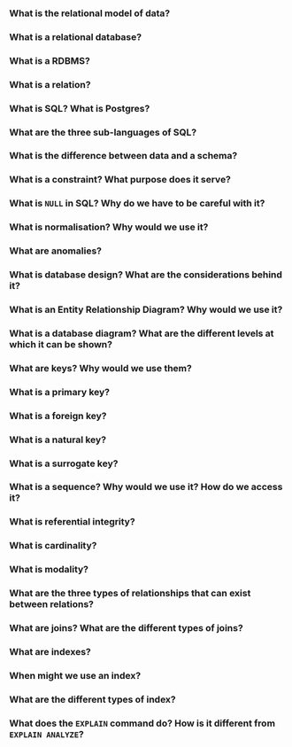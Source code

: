 ### What is the relational model of data?

### What is a relational database?

### What is a RDBMS?

### What is a relation?

### What is SQL? What is Postgres?

### What are the three sub-languages of SQL?

### What is the difference between data and a schema?

### What is a constraint? What purpose does it serve?

### What is `NULL` in SQL? Why do we have to be careful with it?

### What is normalisation? Why would we use it?

### What are anomalies?

### What is database design? What are the considerations behind it?

### What is an Entity Relationship Diagram? Why would we use it?

### What is a database diagram? What are the different levels at which it can be shown?

### What are keys? Why would we use them?

### What is a primary key?

### What is a foreign key?

### What is a natural key?

### What is a surrogate key?

### What is a sequence? Why would we use it? How do we access it?

### What is referential integrity?

### What is cardinality?

### What is modality?

### What are the three types of relationships that can exist between relations?

### What are joins? What are the different types of joins?

### What are indexes?

### When might we use an index?

### What are the different types of index?

### What does the `EXPLAIN` command do? How is it different from `EXPLAIN ANALYZE`?
